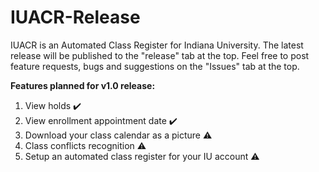 # IUACR-Release
IUACR is an Automated Class Register for Indiana University. The latest release will be published to the "release" tab at the top. Feel free to post feature requests, bugs and suggestions on the "Issues" tab at the top.

<b>Features planned for v1.0 release:</b>
1. View holds ✔️
2. View enrollment appointment date ✔️
3. Download your class calendar as a picture ⚠️
4. Class conflicts recognition ⚠️
5. Setup an automated class register for your IU account ⚠️
